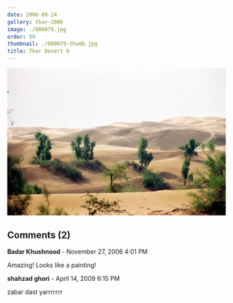 ```yaml
---
date: 2006-09-24
gallery: thar-2006
image: ./000079.jpg
order: 59
thumbnail: ./000079-thumb.jpg
title: Thar Desert 6
---
```


![Thar Desert 6](./000079.jpg)

<div id="comments">

## Comments (2)

<div id="comment">

**Badar Khushnood** - November 27, 2006  4:01 PM

Amazing! Looks like a painting!

</div>

<div id="comment">

**shahzad ghori** - April 14, 2009  6:15 PM

zabar dast yarrrrrrr

</div>

</div>